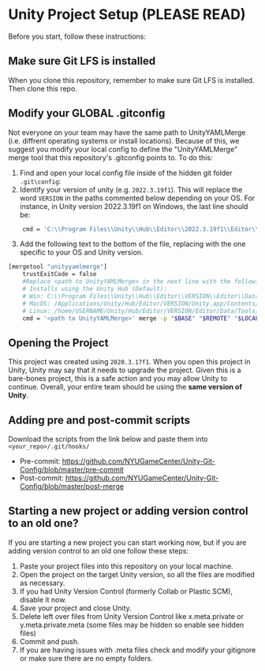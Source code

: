 # Unity Project Setup (PLEASE READ)

Before you start, follow these instructions:

## Make sure Git LFS is installed
When you clone this repository, remember to make sure Git LFS is installed. Then clone this repo.

## Modify your GLOBAL .gitconfig
Not everyone on your team may have the same path to UnityYAMLMerge (i.e. diffrent operating systems or install locations). Because of this, we suggest you modify your local config to define the "UnityYAMLMerge" merge tool that this repository's .gitconfig points to. To do this:

1. Find and open your local config file inside of the hidden git folder `.git\config`:
2. Identify your version of unity (e.g. `2022.3.19f1`). This will replace the word `VERSION` in the paths commented below depending on your OS. For instance, in Unity version 2022.3.19f1 on Windows, the last line should be:
```bash
    cmd = 'C:\\Program Files\\Unity\\Hub\\Editor\\2022.3.19f1\\Editor\\Data\\Tools\\UnityYAMLMerge.exe' merge -p "$BASE" "$REMOTE" "$LOCAL" "$MERGED"
```
3. Add the following text to the bottom of the file, replacing <path to UnityYAMLMerge> with the one specific to your OS and Unity version.
```bash
[mergetool "unityyamlmerge"]
    trustExitCode = false
    #Replace <path to UnityYAMLMerge> in the next line with the following default locations (may be diffrent depending on your Unity installation location)
    # Installs using the Unity Hub (Default):
    # Win: C:\\Program Files\\Unity\\Hub\\Editor\\VERSION\\Editor\\Data\\Tools\\UnityYAMLMerge.exe
    # MacOS: /Applications/Unity/Hub/Editor/VERSION/Unity.app/Contents/Tools/UnityYAMLMerge
    # Linux: /home/USERNAME/Unity/Hub/Editor/VERSION/Editor/Data/Tools/UnityYAMLMerge
    cmd = '<path to UnityYAMLMerge>' merge -p "$BASE" "$REMOTE" "$LOCAL" "$MERGED"
```

## Opening the Project
This project was created using `2020.3.17f1`. When you open this project in Unity, Unity may say that it needs to upgrade the project. Given this is a bare-bones project, this is a safe action and you may allow Unity to continue. Overall, your entire team should be using the **same version of Unity**.

## Adding pre and post-commit scripts
Download the scripts from the link below and paste them into `<your_repo>/.git/hooks/`
- Pre-commit: https://github.com/NYUGameCenter/Unity-Git-Config/blob/master/pre-commit
- Post-commit: https://github.com/NYUGameCenter/Unity-Git-Config/blob/master/post-merge

## Starting a new project or adding version control to an old one?
If you are starting a new project you can start working now, but if you are adding version control to an old one follow these steps:
1. Paste your project files into this repository on your local machine. 
2. Open the project on the target Unity version, so all the files are modified as necessary. 
3. If you had Unity Version Control (formerly Collab or Plastic SCM), disable it now.
4. Save your project and close Unity.
5. Delete left over files from Unity Version Control like x.meta.private or y.meta.private.meta (some files may be hidden so enable see hidden files)
6. Commit and push.
7. If you are having issues with .meta files check and modify your gitignore or make sure there are no empty folders. 


